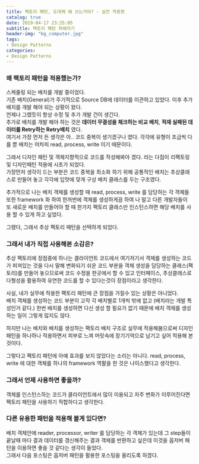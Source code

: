 ```yaml
---
title: 팩토리 패턴, 도대체 왜 쓰는거야? - 실전 적용편
catalog: true
date: 2019-04-17 23:25:05
subtitle: 팩토리 패턴 파헤치기
header-img: "bg_computer.jpg"
tags:
- Design Patterns
categories:
- Design Patterns
---
```


### 왜 팩토리 패턴을 적용했는가?
스케줄링 되는 배치를 개발 중이었다.  
기존 배치(General)가 주기적으로 Source DB에 데이터를 이관하고 있었다. 이후 추가 배치를 개발 해야 되는 상황이 왔다.  
언제나 그랬듯이 항상 수정 및 추가 개발 건이 생긴다.  
추가로 배치를 개발 해야 하는 것은 **데이터 무결성을 체크하는 비교 배치**, **적재 실패된 데이터를 Retry하는 Retry배치** 였다.  
여기서 가장 먼저 든 생각은 아.. 코드 중복이 생기겠구나 였다. 각각에 유형이 조금씩 다를 뿐 배치는 어차피 read, process, write 이기 때문이다.  

그래서 디자인 패턴 및 객체지향적으로 코드를 작성해봐야 겠다. 라는 다짐이 리팩토링 및 디자인패턴 적용에 시초가 되었다.  
가장먼저 생각이 드는 부분은 코드 중복을 최소화 하기 위해 공통적인 배치는 추상클래스로 만들어 놓고 각각에 입맛에 맞게 구상 배치 클래스를 두는 구조였다.  

추가적으로 나는 배치 객체를 생성할 때 read, process, write 를 담당하는 각 객체들 또한 framework 화 하여 한꺼번에 객체를 생성하게끔 하여 나 말고 다른 개발자들이 또 새로운 배치를 만들어야 할 때 한가지 팩토리 클래스만 인스턴스하면 해당 배치를 사용 할 수 있게 하고 싶었다.  

그랬다, 그래서 추상 팩토리 패턴을 선택하게 되었다.


### 그래서 내가 직접 사용해본 소감은?
추상 팩토리에 장점중에 하나는 클라이언트 코드에서 여기저기서 객체를 생성하는 코드가 퍼져있는 것을 다시 말해 변화되기 쉬운 코드 부분을 객체 생성을 담당하는 클래스(팩토리)를 만들어 놓으므로써 코드 수정을 한곳에서 할 수 있고 인터페이스, 추상클래스로 다형성을 활용하여 유연한 코드를 할 수 있다는것이 장점이라고 생각한다.  

사실, 내가 실무에 적용한 팩토리 패턴에 큰 장점을 가질수 있는 상황은 아니었다.  
배치 객체를 생성하는 코드 부분이 고작 각 배치별로 1개씩 밖에 없고 (배치라는 개발 특성인거 같다.) 한번 배치를 생성하면 다신 생성 할 필요가 없기 때문에 배치 객체를 생성하는 일이 그렇게 많지도 않다.  

하지만 나는 배치와 배치를 생성하는 팩토리 배치 구조로 실무에 적용해봄으로써 디자인패턴을 하나하나 적용하면서 피부로 느껴 머릿속에 장기기억으로 남기고 싶어 적용해 본 것이다.  

그렇다고 팩토리 패턴에 아예 효과를 보지 않았다는 소리는 아니다. read, process, write 에 대한 객체를 하나의 framework 역활을 한 것은 나이스했다고 생각한다.


### 그래서 언제 사용하면 좋을까?
객체를 인스턴스하는 코드가 클라이언트에서 많이 이용되고 자주 변화가 이루어진다면 팩토리 패턴을 사용하기 적합하다고 생각한다.


### 다른 유용한 패턴을 적용해 볼게 있다면?
배치 객체안에 reader, processor, writer 를 담당하는 각 객체가 있는데 그 step들이 끝날때 마다 결과 데이터를 갱신해주는 결과 객체를 반환하고 싶은데 이것을 옵저버 패턴을 이용하면 좋을 것 같다는 생각이 들었다.  
그래서 다음 포스팅은 옵저버 패턴을 활용한 포스팅을 올리도록 하겠다.
